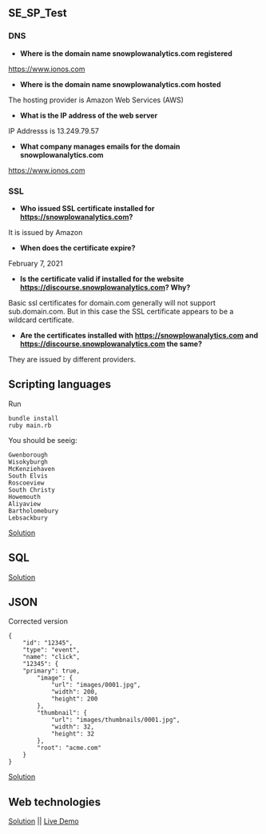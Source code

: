## SE_SP_Test

### DNS

* **Where is the domain name snowplowanalytics.com registered**

https://www.ionos.com

* **Where is the domain name snowplowanalytics.com hosted**

The hosting provider is Amazon Web Services (AWS)

* **What is the IP address of the web server**

IP Addresss is 13.249.79.57

* **What company manages emails for the domain snowplowanalytics.com**

https://www.ionos.com

### SSL

* **Who issued SSL certificate installed for https://snowplowanalytics.com?**

It is issued by Amazon

* **When does the certificate expire?**

February 7, 2021

* **Is the certificate valid if installed for the website https://discourse.snowplowanalytics.com? Why?**

Basic ssl certificates for domain.com generally will not support sub.domain.com. But in this case the SSL certificate appears to be a wildcard certificate.


* **Are the certificates installed with https://snowplowanalytics.com and https://discourse.snowplowanalytics.com the same?**

They are issued by different providers.


## Scripting languages

Run

```
bundle install
ruby main.rb
```

You should be seeig:

```
Gwenborough
Wisokyburgh
McKenziehaven
South Elvis
Roscoeview
South Christy
Howemouth
Aliyaview
Bartholomebury
Lebsackbury
```

[Solution](/ScriptingLanguages)

## SQL
[Solution](/SQL)

## JSON

Corrected version

```
{
    "id": "12345",
    "type": "event",
    "name": "click",
    "12345": {
    "primary": true,
        "image": {
            "url": "images/0001.jpg",
            "width": 200,
            "height": 200
        },
        "thumbnail": {
            "url": "images/thumbnails/0001.jpg",
            "width": 32,
            "height": 32
        },
        "root": "acme.com"
    }
}

```

[Solution](/JSON)

## Web technologies
[Solution](/HTML&JAVASCRIPT) || [Live Demo](https://rawcdn.githack.com/samgaco/SE_SP_Test/52ca64aeae35569df04d434efa950fff825e0fb6/HTML&JAVASCRIPT/index.html)
